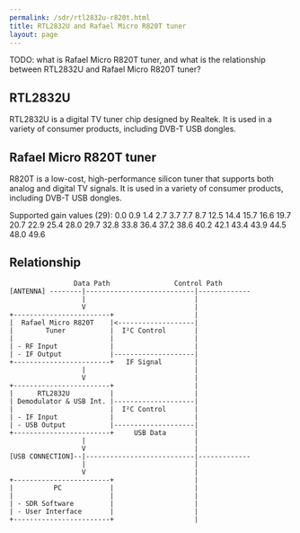 ```yaml
---
permalink: /sdr/rtl2832u-r820t.html
title: RTL2832U and Rafael Micro R820T tuner
layout: page
---
```


TODO: what is Rafael Micro R820T tuner, and what is the relationship between RTL2832U and Rafael Micro R820T tuner?

## RTL2832U

RTL2832U is a digital TV tuner chip designed by Realtek. It is used in a variety of consumer products, including DVB-T USB dongles.

## Rafael Micro R820T tuner

R820T is a low-cost, high-performance silicon tuner that supports both analog and digital TV signals. It is used in a variety of consumer products, including DVB-T USB dongles.

Supported gain values (29): 0.0 0.9 1.4 2.7 3.7 7.7 8.7 12.5 14.4 15.7 16.6 19.7 20.7 22.9 25.4 28.0 29.7 32.8 33.8 36.4 37.2 38.6 40.2 42.1 43.4 43.9 44.5 48.0 49.6

## Relationship

```
                Data Path                Control Path
[ANTENNA] --------|---------------------------|-------------
                  |                           |
                  V                           |
+------------------------+                    |
|  Rafael Micro R820T    |<-------------------|
|        Tuner           |  I²C Control       |
|                        |                    |
| - RF Input             |                    |
| - IF Output            |--------------------|
+------------------------+   IF Signal        |
                  |                           |
                  V                           |
+------------------------+                    |
|      RTL2832U          |                    |
| Demodulator & USB Int. |--------------------|
|                        |  I²C Control       |
| - IF Input             |                    |
| - USB Output           |--------------------|
+------------------------+     USB Data       |
                  |                           |
                  V                           |
[USB CONNECTION]--|---------------------------|-------------
                  |                           |
                  V                           |
+------------------------+                    |
|          PC            |                    |
|                        |                    |
| - SDR Software         |                    |
| - User Interface       |                    |
+------------------------+                    |
```
